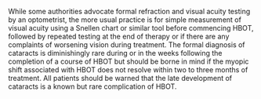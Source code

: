 While some authorities advocate formal refraction and visual acuity testing by an optometrist, the more usual practice is for simple measurement of visual acuity using a Snellen chart or similar tool before commencing HBOT, followed by repeated testing at the end of therapy or if there are any complaints of worsening vision during treatment. The formal diagnosis of cataracts is diminishingly rare during or in the weeks following the completion of a course of HBOT but should be borne in mind if the myopic shift associated with HBOT does not resolve within two to three months of treatment. All patients should be warned that the late development of cataracts is a known but rare complication of HBOT.